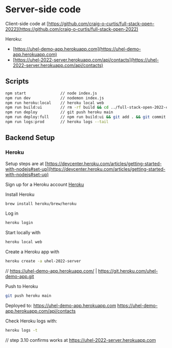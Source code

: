 # Server-side code

Client-side code at [https://github.com/craig-o-curtis/full-stack-open-2022](https://github.com/craig-o-curtis/full-stack-open-2022)

Heroku:

- [https://uhel-demo-app.herokuapp.com](https://uhel-demo-app.herokuapp.com)
- [https://uhel-2022-server.herokuapp.com/api/contacts](https://uhel-2022-server.herokuapp.com/api/contacts)

## Scripts

```bash
npm start               // node index.js
npm run dev             // nodemon index.js
npm run heroku:local    // heroku local web
npm run build:ui        // rm -rf build && cd ../full-stack-open-2022-client/ && npm run build && cp -r build ../full-stack-open-2022-server
npm run deploy          // git push heroku main
npm run deploy:full     // npm run build:ui && git add . && git commit -m uibuild && npm run deploy
npm run logs:prod       // heroku logs --tail
```

## Backend Setup

### Heroku

Setup steps are at [https://devcenter.heroku.com/articles/getting-started-with-nodejs#set-up](https://devcenter.heroku.com/articles/getting-started-with-nodejs#set-up)

Sign up for a Heroku account [Heroku](https://devcenter.heroku.com/)

Install Heroku

```bash
brew install heroku/brew/heroku
```

Log in

```bash
heroku login
```

Start locally with

```bash
heroku local web
```

Create a Heroku app with

```bash
heroku create -a uhel-2022-server
```

// https://uhel-demo-app.herokuapp.com/ | https://git.heroku.com/uhel-demo-app.git

Push to Heroku

```bash
git push heroku main
```

Deployed to:
https://uhel-demo-app.herokuapp.com
https://uhel-demo-app.herokuapp.com/api/contacts

Check Heroku logs with:

```bash
heroku logs -t
```

// step 3.10 confirms works at https://uhel-2022-server.herokuapp.com
